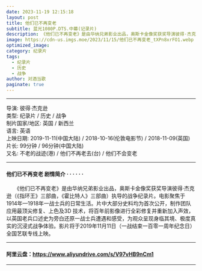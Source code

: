 ```yaml
---
date: 2023-11-19 12:15:18
layout: post
title: 他们已不再变老
subtitle: 蓝光1080P.DTS.中幕(记录片)
description: 《他们已不再变老》是由华纳兄弟影业出品，奥斯卡金像奖获奖导演彼得·杰克逊（《指环王》三部曲，《霍比特人》三部曲）执导的战争纪录片。电影聚焦于1914年—1918年一战士兵的日常生活。片中大部分史料均为首次公开，制作团队应用最顶尖修复、上色及3D 技术，将百年前影像进行全彩修复并重新加入声效...
image: https://cdn-us.imgs.moe/2023/11/15/他们已不再变老_tXPn8xrFO1.webp
optimized_image: 
category: 纪录片
tags: 
  - 纪录片
  - 历史
  - 战争
author: 对酒当歌
paginate: true
---
```


---

导演: 彼得·杰克逊  
类型: 纪录片 / 历史 / 战争  
制片国家/地区: 英国 / 新西兰  
语言: 英语  
上映日期: 2019-11-11(中国大陆) / 2018-10-16(伦敦电影节) / 2018-11-09(英国)  
片长: 99分钟 / 96分钟(中国大陆)  
又名: 不老的战迹(港) / 他们不再老去(台) / 他们不会变老  

---

#### 他们已不再变老 剧情简介 · · · · · ·

　　《他们已不再变老》是由华纳兄弟影业出品，奥斯卡金像奖获奖导演彼得·杰克逊（《指环王》三部曲，《霍比特人》三部曲）执导的战争纪录片。电影聚焦于1914年—1918年一战士兵的日常生活。片中大部分史料均为首次公开，制作团队应用最顶尖修复、上色及3D 技术，将百年前影像进行全彩修复并重新加入声效，以英国老兵口述史为旁白还原一战士兵遭遇和感受，为观众呈现身临其境、极度真实的沉浸式战争体验。影片将于2019年11月11日（一战结束一百零一周年纪念日）全国艺联专线上映。

---

#### 阿里云盘：<https://www.aliyundrive.com/s/V97vHB9nCm1>

---
